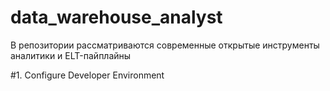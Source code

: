 # data_warehouse_analyst
В репозитории рассматриваются современные открытые инструменты аналитики и ELT-пайплайны

#1. Configure Developer Environment
